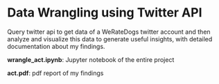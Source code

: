 # Data Wrangling using Twitter API
Query twitter api to get data of a WeRateDogs twitter account and then analyze and visualize this data to generate useful insights, with detailed documentation about my findings.


**wrangle_act.ipynb**: Jupyter notebook of the entire project


**act.pdf**: pdf report of my findings
